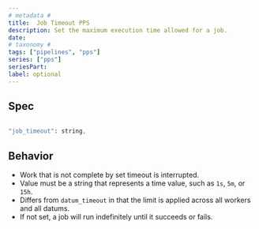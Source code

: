 ```yaml
---
# metadata # 
title:  Job Timeout PPS
description: Set the maximum execution time allowed for a job.
date: 
# taxonomy #
tags: ["pipelines", "pps"]
series: ["pps"]
seriesPart:
label: optional
---
```


## Spec 

```s

"job_timeout": string,

```

## Behavior 

- Work that is not complete by set timeout is interrupted.
- Value must be a string that represents a time value, such as `1s`, `5m`, or `15h`. 
- Differs from `datum_timeout` in that the limit is applied across all workers and all datums. 
- If not set, a job will run indefinitely until it succeeds or fails.



